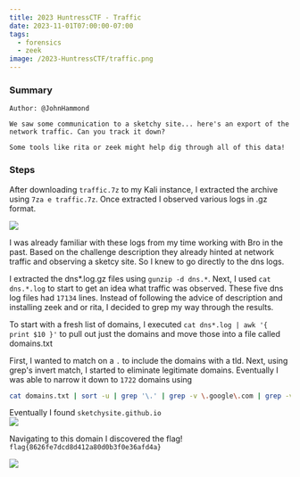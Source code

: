 ```yaml
---
title: 2023 HuntressCTF - Traffic
date: 2023-11-01T07:00:00-07:00
tags:
  - forensics
  - zeek
image: /2023-HuntressCTF/traffic.png
---
```


### Summary
```
Author: @JohnHammond

We saw some communication to a sketchy site... here's an export of the network traffic. Can you track it down?

Some tools like rita or zeek might help dig through all of this data!
```

### Steps

After downloading ```traffic.7z``` to my Kali instance, I extracted the archive using ```7za e traffic.7z```.  Once extracted I observed various logs in .gz format.


![](/2023-HuntressCTF/zeeklogs.png)

I was already familiar with these logs from my time working with Bro in the past.  Based on the challenge description they already hinted at network traffic and observing a sketcy site. So I knew to go directly to the dns logs. 

I extracted the dns*.log.gz files using ```gunzip -d dns.*```.  Next, I used ```cat dns.*.log``` to start to get an idea what traffic was observed.  These five dns log files had ```17134``` lines. Instead of following the advice of description and installing zeek and or rita, I decided to grep my way through the results. 

To start with a fresh list of domains, I executed ```cat dns*.log | awk '{ print $10 }'``` to pull out just the domains and move those into a file called domains.txt

First, I wanted to match on a ```.``` to include the domains with a tld. Next, using grep's invert match, I started to eliminate legitimate domains.  Eventually I was able to narrow it down to ```1722```  domains using 

```bash
cat domains.txt | sort -u | grep '\.' | grep -v \.google\.com | grep -v \.local | grep -v \.yahoodns\.net | grep -v \.microsoft\. | grep -v \.amazonaws\. | grep -v \.akamaihd\. | grep -v yahoo\. 
``` 

Eventually I found ```sketchysite.github.io```<br>
![](/2023-HuntressCTF/sketchysite.png)

Navigating to this domain I discovered the flag!<br>
```flag{8626fe7dcd8d412a80d0b3f0e36afd4a}```

![](/2023-HuntressCTF/flag.png)
